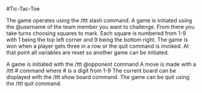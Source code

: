 #Tic-Tac-Toe

The game operates using the /ttt slash command. A game is initiated using 
the @username of the team member you want to challenge. From there you take 
turns choosing squares to mark. Each square is numbered from 1-9 with 1 being 
the top left corner and 9 being the bottom right. The game is won when a player
gets three in a row or the quit command is invoked. At that point all variables 
are reset so another game can be initiated.

A game is initiated with the /ttt @opponent command
A move is made with a /ttt # command where # is a digit from 1-9
The current board can be displayed with the /ttt show board command.
The game can be quit using the /ttt quit command.